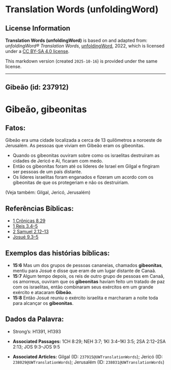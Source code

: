 # Translation Words (unfoldingWord)

## License Information

**Translation Words (unfoldingWord)** is based on and adapted from: _unfoldingWord® Translation Words_, [unfoldingWord](https://unfoldingword.org/utw), 2022, which is licensed under a [CC BY-SA 4.0 license](https://creativecommons.org/licenses/by-sa/4.0/legalcode.en).

This markdown version (created `2025-10-16`) is provided under the same license.



--------------------------------

## Gibeão (id: 237912)

Gibeão, gibeonitas
==================

Fatos:
------

Gibeão era uma cidade localizada a cerca de 13 quilômetros a noroeste de Jerusalém. As pessoas que viviam em Gibeão eram os gibeonitas.

* Quando os gibeonitas ouviram sobre como os israelitas destruíram as cidades de Jericó e Ai, ficaram com medo.
* Então os gibeonitas foram até os líderes de Israel em Gilgal e fingiram ser pessoas de um país distante.
* Os líderes israelitas foram enganados e fizeram um acordo com os gibeonitas de que os protegeriam e não os destruiriam.

(Veja também: Gilgal, Jericó, Jerusalém)

Referências Bíblicas:
---------------------

* [1 Crônicas 8\.29](https://ref.ly/1Chr8:29)
* [1 Reis 3\.4–5](https://ref.ly/1Kgs3:4-1Kgs3:5)
* [2 Samuel 2\.12–13](https://ref.ly/2Sam2:12-2Sam2:13)
* [Josué 9\.3–5](https://ref.ly/Josh9:3-Josh9:5)

Exemplos das histórias bíblicas:
--------------------------------

* **15:6** Mas um dos grupos de pessoas cananeias, chamados **gibeonitas**, mentiu para Josué e disse que eram de um lugar distante de Canaã.
* **15:7** Algum tempo depois, os reis de outro grupo de pessoas em Canaã, os amorreus, ouviram que os **gibeonitas** haviam feito um tratado de paz com os israelitas, então combinaram seus exércitos em um grande exército e atacaram **Gibeão**.
* **15:8** Então Josué reuniu o exército israelita e marcharam a noite toda para alcançar os **gibeonitas**.

Dados da Palavra:
-----------------

* Strong’s: H1391, H1393

* **Associated Passages:** 1CH 8:29; NEH 3:7; 1KI 3:4–1KI 3:5; 2SA 2:12–2SA 2:13; JOS 9:3–JOS 9:5
* **Associated Articles:** Gilgal (ID: `237915@UWTranslationWords`); Jericó (ID: `238029@UWTranslationWords`); Jerusalém (ID: `238031@UWTranslationWords`)

